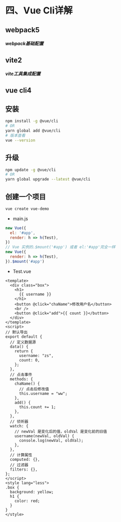 # 四、Vue Cli详解

## webpack5

##### webpack基础配置



## vite2

##### vite工具集成配置



## vue cli4



## 安装

```bash
npm install -g @vue/cli
# OR
yarn global add @vue/cli
# 版本查看
vue --version
```

## 升级

```bash
npm update -g @vue/cli
# OR
yarn global upgrade --latest @vue/cli
```

## 创建一个项目

```bash
vue create vue-demo
```

- main.js

```js
new Vue({
  el: '#app',
  render: h => h(Test),
})
// Vue 实例的.$mount('#app') 或者 el:'#app'完全一样
new Vue({
  render: h => h(Test),
}).$mount('#app')
```

- Test.vue

```vue
<template>
  <div class="box">
    <h1>
      {{ username }}
    </h1>
    <button @click="chaName">修改用户名</button>
    <br />
    <button @click="add">{{ count }}</button>
  </div>
</template>
<script>
// 默认导出
export default {
  // 定义数据源
  data() {
    return {
      username: "zs",
      count: 0,
    };
  },
  // 点击事件
  methods: {
    chaName() {
      // 点击后修改值
      this.username = "ww";
    },
    add() {
      this.count += 1;
    },
  },
  // 侦听器
  watch: {
    // newVal 是变化后的值，oldVal 是变化前的旧值
    username(newVal, oldVal) {
      console.log(newVal, oldVal);
    },
  },
  // 计算属性
  computed: {},
  // 过滤器
  filters: {},
};
</script>
<style lang="less">
.box {
  background: yellow;
  h1 {
    color: red;
  }
}
</style>
```